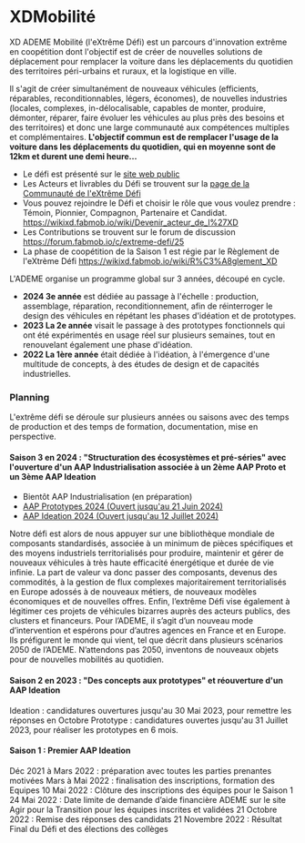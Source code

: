 # XDMobilité

XD ADEME Mobilité (l'eXtrême Défi) est un parcours d'innovation extrême en coopétition dont l'objectif est de créer de nouvelles solutions de déplacement pour remplacer la voiture dans les déplacements du quotidien des territoires péri-urbains et ruraux, et la logistique en ville.

Il s'agit de créer simultanément de nouveaux véhicules (efficients, réparables, reconditionnables, légers, économes), de nouvelles industries (locales, complexes, in-délocalisable, capables de monter, produire, démonter, réparer, faire évoluer les véhicules au plus près des besoins et des territoires) et donc une large communauté aux compétences multiples et complémentaires. 
**L'objectif commun est de remplacer l'usage de la voiture dans les déplacements du quotidien, qui en moyenne sont de 12km et durent une demi heure...**

* Le défi est présenté sur le [site web public](https://xd.ademe.fr/)
* Les Acteurs et livrables du Défi se trouvent sur la [page de la Communauté de l'eXtrême Défi](https://wikixd.fabmob.io/wiki/XD:Accueil)
* Vous pouvez rejoindre le Défi et choisir le rôle que vous voulez prendre : Témoin, Pionnier, Compagnon, Partenaire et Candidat. https://wikixd.fabmob.io/wiki/Devenir_acteur_de_l%27XD
* Les Contributions se trouvent sur le forum de discussion https://forum.fabmob.io/c/extreme-defi/25
* La phase de coopétition de la Saison 1 est régie par le Règlement de l'eXtrème Défi https://wikixd.fabmob.io/wiki/R%C3%A8glement_XD

L'ADEME organise un programme global sur 3 années, découpé en cycle.

* **2024 3e année** est dédiée au passage à l'échelle : production, assemblage, réparation, reconditionnement, afin de réinterroger le design des véhicules en répétant les phases d'idéation et de prototypes.
* **2023 La 2e année** visait le passage à des prototypes fonctionnels qui ont été expérimentés en usage réel sur plusieurs semaines, tout en renouvelant également une phase d'idéation.
* **2022 La 1ère année** était dédiée à l'idéation, à l'émergence d'une multitude de concepts, à des études de design et de capacités industrielles. 

### Planning
L'extrême défi se déroule sur plusieurs années ou saisons avec des temps de production et des temps de formation, documentation, mise en perspective.



#### Saison 3 en 2024 : "Structuration des écosystèmes et pré-séries" avec l'ouverture d'un AAP Industrialisation associée à un 2ème AAP Proto et un 3ème AAP Ideation
* Bientôt AAP Industrialisation (en préparation)
* [AAP Prototypes 2024 (Ouvert jusqu'au 21 Juin 2024)](https://agirpourlatransition.ademe.fr/entreprises/aides-financieres/20240229/prototypes-lextreme-defi)
* [AAP Ideation 2024 (Ouvert jusqu'au 12 Juillet 2024)](https://agirpourlatransition.ademe.fr/entreprises/aides-financieres/20240426/ideation-saison-3-2024-lextreme-defi-xd)

Notre défi est alors de nous appuyer sur une bibliothèque mondiale de composants standardisés, associée à un minimum de pièces spécifiques et des moyens industriels territorialisés pour produire, maintenir et gérer de nouveaux véhicules à très haute efficacité énergétique et durée de vie infinie. La part de valeur va donc passer des composants, devenus des commodités, à la gestion de flux complexes majoritairement territorialisés en Europe adossés à de nouveaux métiers, de nouveaux modèles économiques et de nouvelles offres. Enfin, l’extrême Défi vise également à légitimer ces projets de véhicules bizarres auprès des acteurs publics, des clusters et financeurs. Pour l’ADEME, il s’agit d’un nouveau mode d’intervention et espérons pour d’autres agences en France et en Europe. Ils préfigurent le monde qui vient, tel que décrit dans plusieurs scénarios 2050 de l’ADEME. N’attendons pas 2050, inventons de nouveaux objets pour de nouvelles mobilités au quotidien.

#### Saison 2 en 2023 : "Des concepts aux prototypes" et réouverture d'un AAP Ideation
Ideation : candidatures ouvertures jusqu'au 30 Mai 2023, pour remettre les réponses en Octobre
Prototype : candidatures ouvertes jusqu'au 31 Juillet 2023, pour réaliser les prototypes en 6 mois.
#### Saison 1 : Premier AAP Ideation
Déc 2021 à Mars 2022 : préparation avec toutes les parties prenantes motivées
Mars à Mai 2022 : finalisation des inscriptions, formation des Equipes
10 Mai 2022 : Clôture des inscriptions des équipes pour le Saison 1
24 Mai 2022 : Date limite de demande d’aide financière ADEME sur le site Agir pour la Transition pour les équipes inscrites et validées
21 Octobre 2022 : Remise des réponses des candidats
21 Novembre 2022 : Résultat Final du Défi et des élections des collèges
